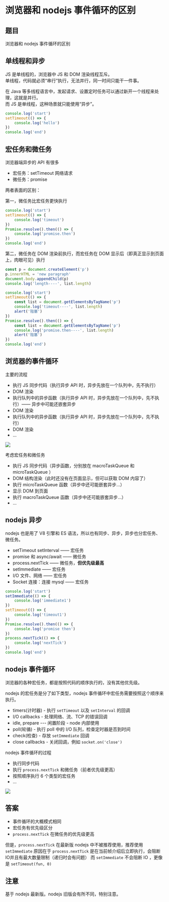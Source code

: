# 浏览器和 nodejs 事件循环的区别

## 题目

浏览器和 nodejs 事件循环的区别

## 单线程和异步

JS 是单线程的，浏览器中 JS 和 DOM 渲染线程互斥。<br>
单线程，代码就必须“串行”执行，无法并行，同一时间只能干一件事。

在 Java 等多线程语言中，发起请求、设置定时任务可以通过新开一个线程来处理，这就是并行。<br>
而 JS 是单线程，这种场景就只能使用“异步”。

```js
console.log('start')
setTimeout(() => {
    console.log('hello')
})
console.log('end')
```

## 宏任务和微任务

浏览器端异步的 API 有很多
- 宏任务：setTimeout 网络请求
- 微任务：promise

两者表面的区别：

第一，微任务比宏任务更快执行

```js
console.log('start')
setTimeout(() => {
    console.log('timeout')
})
Promise.resolve().then(() => {
    console.log('promise.then')
})
console.log('end')
```

第二，微任务在 DOM 渲染前执行，而宏任务在 DOM 显示后（即真正显示到页面上，肉眼可见）执行

```js
const p = document.createElement('p')
p.innerHTML = 'new paragraph'
document.body.appendChild(p)
console.log('length----', list.length)

console.log('start')
setTimeout(() => {
    const list = document.getElementsByTagName('p')
    console.log('timeout----', list.length)
    alert('阻塞')
})
Promise.resolve().then(() => {
    const list = document.getElementsByTagName('p')
    console.log('promise.then----', list.length)
    alert('阻塞')
})
console.log('end')
```

## 浏览器的事件循环

主要的流程
- 执行 JS 同步代码（执行异步 API 时，异步先放在一个队列中，先不执行）
- DOM 渲染
- 执行队列中的异步函数（执行异步 API 时，异步先放在一个队列中，先不执行）—— 异步中可能还嵌套异步
- DOM 渲染
- 执行队列中的异步函数（执行异步 API 时，异步先放在一个队列中，先不执行）
- DOM 渲染
- ...

![](https://cdn.jsdelivr.net/gh/ailee945/picGo/img/202203270956640.png)

考虑宏任务和微任务
- 执行 JS 同步代码（异步函数，分别放在 macroTaskQueue 和 microTaskQueue ）
- DOM 结构渲染（此时还没有在页面显示，但可以获取 DOM 内容了）
- 执行 microTaskQueue 函数（异步中还可能嵌套异步...）
- 显示 DOM 到页面
- 执行 macroTaskQueue 函数（异步中还可能嵌套异步...）
- ...

## nodejs 异步

nodejs 也是用了 V8 引擎和 ES 语法，所以也有同步、异步，异步也分宏任务、微任务。

- setTimeout setInterval —— 宏任务
- promise 和 async/await  —— 微任务
- process.nextTick —— 微任务，**但优先级最高**
- setImmediate —— 宏任务
- I/O 文件、网络 —— 宏任务
- Socket 连接：连接 mysql —— 宏任务

```js
console.log('start')
setImmediate(() => {
    console.log('immediate1')
})
setTimeout(() => {
    console.log('timeout1')
})
Promise.resolve().then(() => {
    console.log('promise then')
})
process.nextTick(() => {
    console.log('nextTick')
})
console.log('end')
```

## nodejs 事件循环

浏览器的各种宏任务，都是按照代码的顺序执行的，没有其他优先级。

nodejs 的宏任务是分了如下类型，nodejs 事件循环中宏任务需要按照这个顺序来执行。

- timers(计时器) - 执行 `setTimeout` 以及 `setInterval` 的回调
- I/O callbacks - 处理网络、流、TCP 的错误回调
- idle, prepare --- 闲置阶段 - node 内部使用
- poll(轮循) - 执行 poll 中的 I/O 队列，检查定时器是否到时间
- check(检查) - 存放 `setImmediate` 回调
- close callbacks - 关闭回调，例如 `socket.on('close')`

nodejs 事件循环的过程
- 执行同步代码
- 执行 `process.nextTick` 和微任务（前者优先级更高）
- 按照顺序执行 6 个类型的宏任务
- ...

![](https://cdn.jsdelivr.net/gh/ailee945/picGo/img/202203270956830.png)

## 答案

- 事件循环的大概模式相同
- 宏任务有优先级区分
- `process.nextTick` 在微任务的优先级更高

但是，`process.nextTick` 在最新版 nodejs 中不被推荐使用，推荐使用 `setImmediate`
原因在于 `process.nextTick` 是在当前帧介绍后立即执行，会阻断IO并且有最大数量限制（递归时会有问题）
而 `setImmediate` 不会阻断 IO ，更像是 `setTimeout(fun, 0)`

## 注意

基于 nodejs 最新版。nodejs 旧版会有所不同，特别注意。
